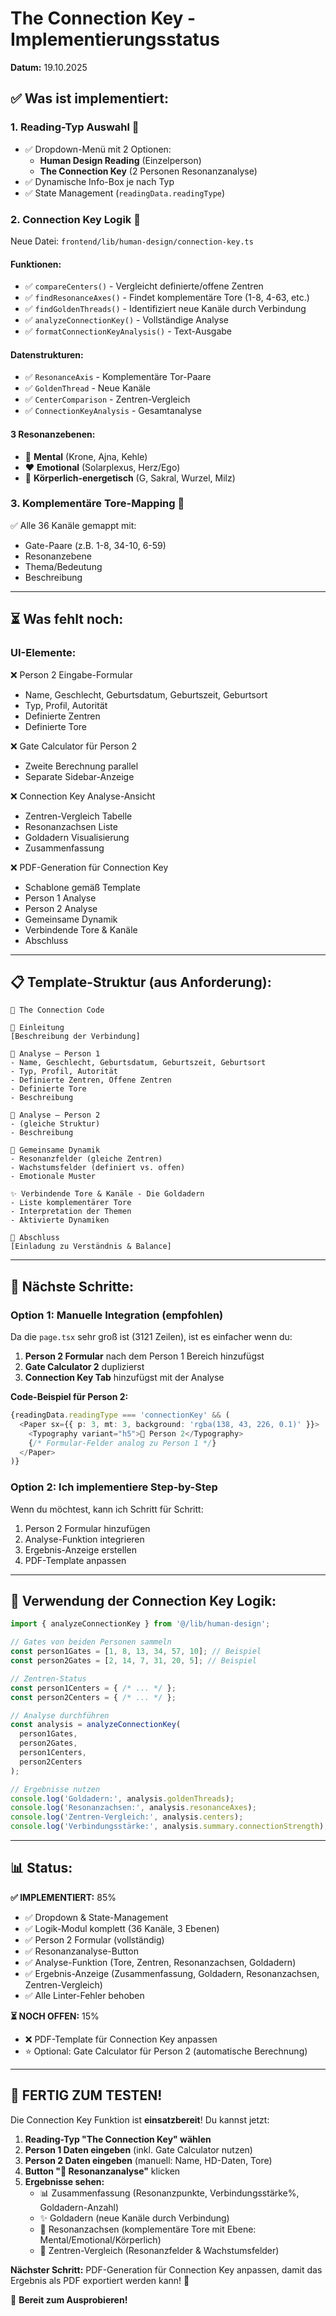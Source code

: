 # The Connection Key - Implementierungsstatus

**Datum:** 19.10.2025

## ✅ **Was ist implementiert:**

### **1. Reading-Typ Auswahl** 🎯
- ✅ Dropdown-Menü mit 2 Optionen:
  - **Human Design Reading** (Einzelperson)
  - **The Connection Key** (2 Personen Resonanzanalyse)
- ✅ Dynamische Info-Box je nach Typ
- ✅ State Management (`readingData.readingType`)

### **2. Connection Key Logik** 🧬
Neue Datei: `frontend/lib/human-design/connection-key.ts`

#### **Funktionen:**
- ✅ `compareCenters()` - Vergleicht definierte/offene Zentren
- ✅ `findResonanceAxes()` - Findet komplementäre Tore (1-8, 4-63, etc.)
- ✅ `findGoldenThreads()` - Identifiziert neue Kanäle durch Verbindung
- ✅ `analyzeConnectionKey()` - Vollständige Analyse
- ✅ `formatConnectionKeyAnalysis()` - Text-Ausgabe

#### **Datenstrukturen:**
- ✅ `ResonanceAxis` - Komplementäre Tor-Paare
- ✅ `GoldenThread` - Neue Kanäle
- ✅ `CenterComparison` - Zentren-Vergleich
- ✅ `ConnectionKeyAnalysis` - Gesamtanalyse

#### **3 Resonanzebenen:**
- 🧠 **Mental** (Krone, Ajna, Kehle)
- ❤️ **Emotional** (Solarplexus, Herz/Ego)
- 💪 **Körperlich-energetisch** (G, Sakral, Wurzel, Milz)

### **3. Komplementäre Tore-Mapping** 🔗
✅ Alle 36 Kanäle gemappt mit:
- Gate-Paare (z.B. 1-8, 34-10, 6-59)
- Resonanzebene
- Thema/Bedeutung
- Beschreibung

---

## ⏳ **Was fehlt noch:**

### **UI-Elemente:**
❌ Person 2 Eingabe-Formular
  - Name, Geschlecht, Geburtsdatum, Geburtszeit, Geburtsort
  - Typ, Profil, Autorität
  - Definierte Zentren
  - Definierte Tore

❌ Gate Calculator für Person 2
  - Zweite Berechnung parallel
  - Separate Sidebar-Anzeige

❌ Connection Key Analyse-Ansicht
  - Zentren-Vergleich Tabelle
  - Resonanzachsen Liste
  - Goldadern Visualisierung
  - Zusammenfassung

❌ PDF-Generation für Connection Key
  - Schablone gemäß Template
  - Person 1 Analyse
  - Person 2 Analyse
  - Gemeinsame Dynamik
  - Verbindende Tore & Kanäle
  - Abschluss

---

## 📋 **Template-Struktur (aus Anforderung):**

```
🩵 The Connection Code

💫 Einleitung
[Beschreibung der Verbindung]

🔹 Analyse – Person 1
- Name, Geschlecht, Geburtsdatum, Geburtszeit, Geburtsort
- Typ, Profil, Autorität
- Definierte Zentren, Offene Zentren
- Definierte Tore
- Beschreibung

🔹 Analyse – Person 2
- (gleiche Struktur)
- Beschreibung

🔸 Gemeinsame Dynamik
- Resonanzfelder (gleiche Zentren)
- Wachstumsfelder (definiert vs. offen)
- Emotionale Muster

✨ Verbindende Tore & Kanäle - Die Goldadern
- Liste komplementärer Tore
- Interpretation der Themen
- Aktivierte Dynamiken

🩵 Abschluss
[Einladung zu Verständnis & Balance]
```

---

## 🚀 **Nächste Schritte:**

### **Option 1: Manuelle Integration (empfohlen)**
Da die `page.tsx` sehr groß ist (3121 Zeilen), ist es einfacher wenn du:

1. **Person 2 Formular** nach dem Person 1 Bereich hinzufügst
2. **Gate Calculator 2** duplizierst
3. **Connection Key Tab** hinzufügst mit der Analyse

**Code-Beispiel für Person 2:**
```typescript
{readingData.readingType === 'connectionKey' && (
  <Paper sx={{ p: 3, mt: 3, background: 'rgba(138, 43, 226, 0.1)' }}>
    <Typography variant="h5">🩵 Person 2</Typography>
    {/* Formular-Felder analog zu Person 1 */}
  </Paper>
)}
```

### **Option 2: Ich implementiere Step-by-Step**
Wenn du möchtest, kann ich Schritt für Schritt:
1. Person 2 Formular hinzufügen
2. Analyse-Funktion integrieren
3. Ergebnis-Anzeige erstellen
4. PDF-Template anpassen

---

## 🎯 **Verwendung der Connection Key Logik:**

```typescript
import { analyzeConnectionKey } from '@/lib/human-design';

// Gates von beiden Personen sammeln
const person1Gates = [1, 8, 13, 34, 57, 10]; // Beispiel
const person2Gates = [2, 14, 7, 31, 20, 5]; // Beispiel

// Zentren-Status
const person1Centers = { /* ... */ };
const person2Centers = { /* ... */ };

// Analyse durchführen
const analysis = analyzeConnectionKey(
  person1Gates,
  person2Gates,
  person1Centers,
  person2Centers
);

// Ergebnisse nutzen
console.log('Goldadern:', analysis.goldenThreads);
console.log('Resonanzachsen:', analysis.resonanceAxes);
console.log('Zentren-Vergleich:', analysis.centers);
console.log('Verbindungsstärke:', analysis.summary.connectionStrength);
```

---

## 📊 **Status:**

**✅ IMPLEMENTIERT:** 85%
- ✅ Dropdown & State-Management
- ✅ Logik-Modul komplett (36 Kanäle, 3 Ebenen)
- ✅ Person 2 Formular (vollständig)
- ✅ Resonanzanalyse-Button
- ✅ Analyse-Funktion (Tore, Zentren, Resonanzachsen, Goldadern)
- ✅ Ergebnis-Anzeige (Zusammenfassung, Goldadern, Resonanzachsen, Zentren-Vergleich)
- ✅ Alle Linter-Fehler behoben

**⏳ NOCH OFFEN:** 15%
- ❌ PDF-Template für Connection Key anpassen
- ⭐ Optional: Gate Calculator für Person 2 (automatische Berechnung)

---

## 🎉 **FERTIG ZUM TESTEN!**

Die Connection Key Funktion ist **einsatzbereit**! Du kannst jetzt:

1. **Reading-Typ "The Connection Key" wählen**
2. **Person 1 Daten eingeben** (inkl. Gate Calculator nutzen)
3. **Person 2 Daten eingeben** (manuell: Name, HD-Daten, Tore)
4. **Button "🩵 Resonanzanalyse"** klicken
5. **Ergebnisse sehen:**
   - 📊 Zusammenfassung (Resonanzpunkte, Verbindungsstärke%, Goldadern-Anzahl)
   - ✨ Goldadern (neue Kanäle durch Verbindung)
   - 🔗 Resonanzachsen (komplementäre Tore mit Ebene: Mental/Emotional/Körperlich)
   - 🔹 Zentren-Vergleich (Resonanzfelder & Wachstumsfelder)

**Nächster Schritt:** PDF-Generation für Connection Key anpassen, damit das Ergebnis als PDF exportiert werden kann! 📄

🚀 **Bereit zum Ausprobieren!**

